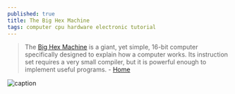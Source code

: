 ```yaml
---
published: true
title: The Big Hex Machine
tags: computer cpu hardware electronic tutorial
---
```

> The [Big Hex Machine](https://www.youtube.com/embed/sQM2s8UJJQw) is a giant, yet simple, 16-bit computer specifically designed to explain how a computer works. Its instruction set requires a very small compiler, but it is powerful enough to implement useful programs. - [Home](https://bighexmachine.github.io/)

![caption](https://bighexmachine.github.io/bighexmachine2.jpg)